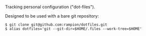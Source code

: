 Tracking personal configuration ("dot-files").

Designed to be used with a bare git repository:

    $ git clone git@github.com:rampion/dotfiles.git
    $ alias dotfiles='git --git-dir=$HOME/.files --work-tree=$HOME'
